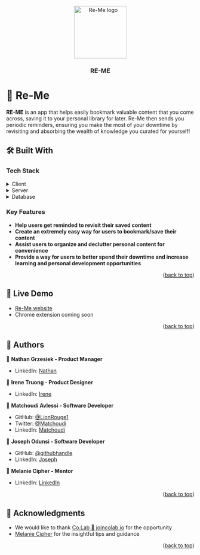 <a name="readme-top"></a>

<div align="center">
  <!-- You are encouraged to replace this logo with your own! Otherwise you can also remove it. -->
  <img src="https://re-me.onrender.com/main-logo.png" alt="Re-Me logo" width="140"  height="auto" />
  <br/>

  <h3><b>RE-ME</b></h3>

</div>

<!-- PROJECT DESCRIPTION -->

# 📖 Re-Me <a name="about-project"></a>

**RE-ME** is an app that helps easily bookmark valuable content that you come across, saving it to your personal library for later. Re-Me then sends you periodic reminders, ensuring you make the most of your downtime by revisiting and absorbing the wealth of knowledge you curated for yourself!

## 🛠 Built With <a name="built-with"></a>

### Tech Stack <a name="tech-stack"></a>

<details>
  <summary>Client</summary>
  <ul>
    <li><a href="https://tailwindcss.com/">TailwindCSS </a></li>
    <li><a href="https://unocss.dev/">UnoCSS </a></li>
    <li><a href="https://crxjs.dev/vite-plugin/">CRXJS </a></li>
    <li><a href="https://www.typescriptlang.org/">Typescript </a></li>
    <li><a href="https://nextjs.org/">Next.js</a></li>
  </ul>
</details>

<details>
  <summary>Server</summary>
  <ul>
    <li><a href="https://expressjs.com/">Ruby on Rails</a></li>
  </ul>
</details>

<details>
<summary>Database</summary>
  <ul>
    <li><a href="https://www.postgresql.org/">PostgreSQL</a></li>
  </ul>
</details>

<!-- Features -->

### Key Features <a name="key-features"></a>

- **Help users get reminded to revisit their saved content**
- **Create an extremely easy way for users to bookmark/save their content**
- **Assist users to organize and declutter personal content for convenience**
- **Provide a way for users to better spend their downtime and increase learning and personal development opportunities**

<p align="right">(<a href="#readme-top">back to top</a>)</p>

<!-- LIVE DEMO -->

## 🚀 Live Demo <a name="live-demo"></a>

- [Re-Me website](https://re-me.onrender.com)
- Chrome extension coming soon

<p align="right">(<a href="#readme-top">back to top</a>)</p>

<!-- AUTHORS -->

## 👥 Authors <a name="authors"></a>

👤 **Nathan Grzesiek - Product Manager**

- LinkedIn: [Nathan](https://www.linkedin.com/in/nathan-grzesiek/)

👤 **Irene Truong - Product Designer**

- LinkedIn: [Irene](https://www.linkedin.com/in/irene-tru0n/)

👤 **Matchoudi Avlessi - Software Developer**

- GitHub: [@LionRouge1](https://github.com/LionRouge1)
- Twitter: [@Matchoudi](https://twitter.com/Matchoudi)
- LinkedIn: [Matchoudi](https://www.linkedin.com/in/matchoudi/)

👤 **Joseph Odunsi - Software Developer**

- GitHub: [@githubhandle](https://github.com/dhatguy)
- LinkedIn: [Joseph](https://linkedin.com/in/dhatguy)

👤 **Melanie Cipher - Mentor**

- LinkedIn: [LinkedIn](https://www.linkedin.com/in/melaniecipher/)

<p align="right">(<a href="#readme-top">back to top</a>)</p>

<!-- ACKNOWLEDGEMENTS -->

## 🙏 Acknowledgments <a name="acknowledgements"></a>

- We would like to thank [Co.Lab 🚀 joincolab.io](https://www.linkedin.com/company/joincolab/) for the opportunity
- [Melanie Cipher](https://www.linkedin.com/in/melaniecipher/) for the insightful tips and guidance

<p align="right">(<a href="#readme-top">back to top</a>)</p>
